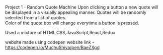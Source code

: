 Project 1 - Random Quote Machine
Upon clicking a button a new quote will be displayed in a visually appealing manner.
Quotes will be randomly selected from a list of quotes.  
Color of the quote box will change everytime a button is pressed.

Used a mixture of HTML,CSS,JavaScript,React,Redux

website made using codepen
website link - 
https://codepen.io/MuchuShiva/pen/BaeZXgd